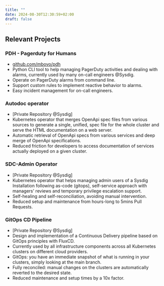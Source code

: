 ```yaml
---
title: ""
date: 2024-08-30T12:30:59+02:00
draft: false
---
```


## Relevant Projects

### PDH - Pagerduty for Humans

- [github.com/mbovo/pdh](https://github.com/mbovo/pdh)
- Python CLI tool to help managing PagerDuty activities and dealing with alarms, currently used by many on-call engineers @Sysdig.
- Operate on PagerDuty alarms from command line.
- Support custom rules to implement reactive behavior to alarms.
- Easy incident management for on-call engineers.

### Autodoc operator

- [Private Repository @Sysdig]
- Kubernetes operator that merges OpenApi spec files from various sources to generate a single, unified, spec file for the whole cluster and serve the HTML documentation on a web server.
- Automatic retrieval of OpenApi specs from various services and deep merge of OpenApi specifications.
- Reduced friction for developers to access documentation of services actually deployed on a given cluster.

### SDC-Admin Operator

- [Private Repository @Sysdig]
- Kubernetes operator that helps managing admin users of a Sysdig Installation following as-code (gitops), self-service approach with managers' reviews and temporary privilege escalation support.
- Self-healing and self-reconciliation, avoiding manual intervention.
- Reduced setup and maintenance from hours-long to 5mins Pull Requests.

### GitOps CD Pipeline

- [Private Repository @Sysdig]
- Design and implementation of a Continuous Delivery pipeline based on GitOps principles with FluxCD.
- Currently used by all infrastructure components across all Kubernetes clusters on different cloud providers.
- GitOps: you have an immediate snapshot of what is running in your clusters, simply looking at the main branch.
- Fully reconciled: manual changes on the clusters are automatically reverted to the desired state.
- Reduced maintenance and setup times by a 10x factor.
